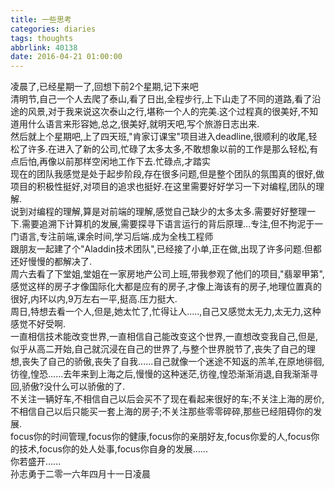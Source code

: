 ```yaml
---
title: 一些思考
categories: diaries
tags: thoughts
abbrlink: 40138
date: 2016-04-21 01:00:00
---
```

凌晨了,已经星期一了,回想下前2个星期,记下来吧  
清明节,自己一个人去爬了泰山,看了日出,全程步行,上下山走了不同的道路,看了沿途的风景,对于我来说这次泰山之行,堪称一个人的完美.这个过程真的很美好,不知道用什么语言来形容她,总之,很美好,就明天吧,写个旅游日志出来.  
然后就上个星期吧,上了四天班,"肯家订课宝"项目进入deadline,很顺利的收尾,轻松了许多.在进入了新的公司,忙碌了太多太多,不敢想象以前的工作是那么轻松,有点后怕,再像以前那样空闲地工作下去.忙碌点,才踏实  
现在的团队我感觉是处于起步阶段,存在很多问题,但是整个团队的氛围真的很好,做项目的积极性挺好,对项目的追求也挺好.在这里需要好好学习一下对编程,团队的理解.  
说到对编程的理解,算是对前端的理解,感觉自己缺少的太多太多.需要好好整理一下.需要追溯下计算机的发展,需要探寻下语言运行的背后原理...专注,但不拘泥于一门语言,专注前端,课余时间,学习后端.成为全栈工程师  
跟朋友一起建了个"Aladdin技术团队",已经接了小单,正在做,出现了许多问题.但都还好慢慢的都解决了.  
周六去看了下堂姐,堂姐在一家房地产公司上班,带我参观了他们的项目,"翡翠甲第",感觉这样的房子才像国际化大都是应有的房子,才像上海该有的房子,地理位置真的很好,内环以内,9万左右一平,挺高.压力挺大.    
周日,特想去看一个人,但是,她太忙了,忙得让人.....,自己又感觉太无力,太无力,这种感觉不好受啊.  
一直相信技术能改变世界,一直相信自己能改变这个世界,一直想改变我自己,但是,似乎从高二开始,自己就沉浸在自己的世界了,与整个世界脱节了,丧失了自己的理想,丧失了自己的骄傲,丧失了自我......自己就像一个迷途不知返的羔羊,在原地徘徊,彷徨,惶恐......去年来到上海之后,慢慢的这种迷茫,彷徨,惶恐渐渐消退,自我渐渐寻回,骄傲?没什么可以骄傲的了.  
不关注一辆好车,不相信自己以后会买不了现在看起来很好的车;不关注上海的房价,不相信自己以后只能买一套上海的房子;不关注那些零零碎碎,那些已经阻碍你的发展.  
focus你的时间管理,focus你的健康,focus你的亲朋好友,focus你爱的人,focus你的技术,focus你的处人处事,focus你自身的发展......  
你若盛开......  
            孙志勇于二零一六年四月十一日凌晨

